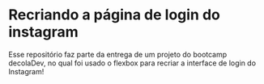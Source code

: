 # Recriando a página de login do instagram

Esse repositório faz parte da entrega de um projeto do bootcamp decolaDev, no qual foi usado o flexbox para recriar a interface de login do Instagram!

